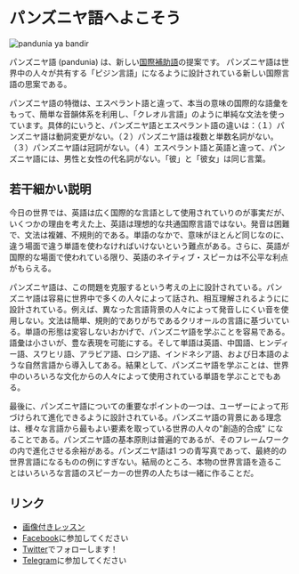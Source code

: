# パンズニヤ語へよこそう

![](http://www.pandunia.info/bandir/bandir.png "pandunia ya bandir")

パンズニヤ語 (pandunia) は、新しい[国際補助語](https://ja.wikipedia.org/wiki/%E5%9B%BD%E9%9A%9B%E8%A3%9C%E5%8A%A9%E8%AA%9E)の提案です。 パンズニヤ語は世界中の人々が共有する「ピジン言語」になるように設計されている新しい国際言語の思案である。

パンズニヤ語の特徴は、エスペラント語と違って、本当の意味の国際的な語彙をもって、簡単な音韻体系を利用し、「クレオル言語」のように単純な文法を使っています。具体的にいうと、パンズニヤ語とエスペラント語の違いは：（１）パンズニヤ語は動詞変更がない。（２）パンズニヤ語は複数と単数名詞がない。（３）パンズニヤ語は冠詞がない。（４）エスペラント語と英語と違って、パンズニヤ語には、男性と女性の代名詞がない。「彼」と「彼女」は同じ言葉。

## 若干細かい説明

今日の世界では、英語は広く国際的な言語として使用されていりのが事実だが、いくつかの理由を考えた上、英語は理想的な共通国際言語ではない。発音は困難で、文法は複雑、不規則的である。単語のなかで、意味がほとんど同じなのに、違う場面で違う単語を使わなければいけないという難点がある。さらに、英語が国際的な場面で使われている限り、英語のネイティブ・スピーカは不公平な利点がもらえる。

パンズニヤ語は、この問題を克服するという考えの上に設計されている。パンズニヤ語は容易に世界中で多くの人々によって話され、相互理解されるようにに設計されている。例えば、異なった言語背景の人々によって発音しにくい音を使用しない。文法は簡単、規則的でありがちであるクリオールの言語に基づいている。単語の形態は変容しないおかげで、パンズニヤ語を学ぶことを容易である。語彙は小さいが、豊な表現を可能にする。そして単語は英語、中国語、ヒンディー語、スワヒリ語、アラビア語、ロシア語、インドネシア語、および日本語のような自然言語から導入してある。結果として、パンズニヤ語を学ぶことは、世界中のいろいろな文化からの人々によって使用されている単語を学ぶことでもある。

最後に、パンズニヤ語についての重要なポイントの一つは、ユーザーによって形づけられて進化できるように設計されている。パンズニヤ語の背景にある理念は、様々な言語から最もよい要素を取っている世界の人々の"創造的合成" になることである。パンズニヤ語の基本原則は普遍的であるが、そのフレームワークの内で進化させる余裕がある。パンズニヤ語は1 つの青写真であって、最終的の世界言語になるものの例にすぎない。結局のところ、本物の世界言語を造ることはいろいろな言語のスピーカーの世界の人たちは一緒に作ることだ。 

## リンク

- [画像付きレッスン](http://www.pandunia.info/pandunia/mini_darse.html)
- [Facebook](http://www.facebook.com/groups/pandunia)に参加してください
- [Twitter](https://twitter.com/pandunia_)でフォローします！
- [Telegram](https://t.me/joinchat/AAAAAENlKqzlMtGkrmf5rg)に参加してください

